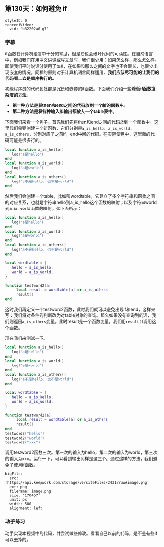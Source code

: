 ## 第130天：如何避免 if


```@TencentVideo
styleID: 0
tencentVideo:
  vid: 'b32202a0lg7'

```

### 字幕
if函数在计算机语言中十分的常见，但是它也会破坏代码的可读性。在自然语言中，例如我们在用中文讲课或写文章时，我们很少用：如果怎么样，那么怎么样。即使我们平时说话时使用了`如果`，在如果和那么之间的文字也不会很长，也很少出现嵌套的情况。同样的原则对于计算机语言同样适用，**我们应该尽可能的让我们的代码看上去是顺序执行的。**

初级程序员的代码到处都是冗长和嵌套的if函数。下面我们介绍一些**降低if函数复杂度的方法**。
- **第一种方法是将then和end之间的代码放到一个新的函数中。**
- **第二种方法是将各种输入和输出都放入一个table表中。**

下面我们来看一个例子。首先我们先将then和end之间的代码放到一个函数中。这里我们需要创建三个新函数，它们分别是`a_is_hello, a_is_world, a_is_others`，分别对应了之前if，end中间的代码。在实际使用中，这里面的代码可能是很多行的。 

```lua
local function a_is_hello()
   log("a是hello")
end
local function a_is_world()
   log("a是world")
end
local function a_is_others()
   log("a不是hello, 也不是world")
end
```
然后我们会创建一个table，比如叫wordtable，它建立了多个字符串和函数之间的对应关系，也就是字符串hello到a_is_hello这个函数的映射；以及字符串world到a_is_world函数的映射。如下面所示：

```lua
local function a_is_hello()
   log("a是hello")
end
local function a_is_world()
   log("a是world")
end
local function a_is_others()
   log("a不是hello, 也不是world")
end

local wordtable = {
   hello = a_is_hello,
   world = a_is_world,
}

function testword2(a)
     local result = wordtable[a] or a_is_others
     result()
end
```

这时我们再定义一个testword2函数，此时我们就可以避免出现if和end，这样来写：我们将对条件的判断改为对table对象的查询。那么如果没有查询到的话，我们则返回`a_is_others`变量。此时result是一个函数变量，我们用`result()`调用这个函数。 

现在我们来测试一下。
```lua
local function a_is_hello()
   log("a是hello")
end
local function a_is_world()
   log("a是world")
end
local function a_is_others()
   log("a不是hello, 也不是world")
end

local wordtable = {
   hello = a_is_hello,
   world = a_is_world,
}

function testword2(a)
     local result = wordtable[a] or a_is_others
     result()
end
testword2("hello")
testword2("world")
testword2("xxx")
```
调用testword2函数三次。第一次的输入为hello，第二次的输入为world，第三次的输入为xxx。运行一下，可以看到输出同样是这三个。通过这样的方法，我们避免了使用if函数。
 
```@BigFile
bigFile:
  src: 'https://api.keepwork.com/storage/v0/siteFiles/2431/raw#image.png'
  ext: png
  filename: image.png
  size: '178457'
  unit: px
  width: 500
  alignment: left

```


### 动手练习
动手实现本视频中的代码，并尝试做些修改。看看自己以前的代码，是不是有些if可以去掉的。